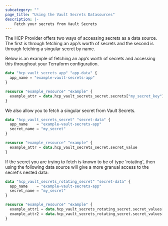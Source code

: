 ```yaml
---
subcategory: ""
page_title: "Using the Vault Secrets Datasources"
description: |-
    Fetch your secrets from Vault Secrets
---
```


The HCP Provider offers two ways of accessing secrets as a data source. The first is through fetching an app’s worth of secrets and the second is through fetching a singular secret by name.

Below is an example of fetching an app’s worth of secrets and accessing this throughout your Terraform configuration.

```terraform
data "hcp_vault_secrets_app" "app-data" {
  app_name = "example-vault-secrets-app"
}

resource "example_resource" "example" {
  example_attr = data.hcp_vault_secrets_secret.secrets["my_secret_key"]
}
```

We also allow you to fetch a singular secret from Vault Secrets.

```terraform
data "hcp_vault_secrets_secret" "secret-data" {
  app_name    = "example-vault-secrets-app"
  secret_name = "my_secret"
}

resource "example_resource" "example" {
  example_attr = data.hcp_vault_secrets_secret.secret_value
}
```

If the secret you are trying to fetch is known to be of type 'rotating', then using the following data source will give a more granual access to the secret's nested data:

```terraform
data "hcp_vault_secrets_rotating_secret" "secret-data" {
  app_name    = "example-vault-secrets-app"
  secret_name = "my_secret"
}

resource "example_resource" "example" {
  example_attr1 = data.hcp_vault_secrets_rotating_secret.secret_values["username"]
  example_attr2 = data.hcp_vault_secrets_rotating_secret.secret_values["password"]
}
```
